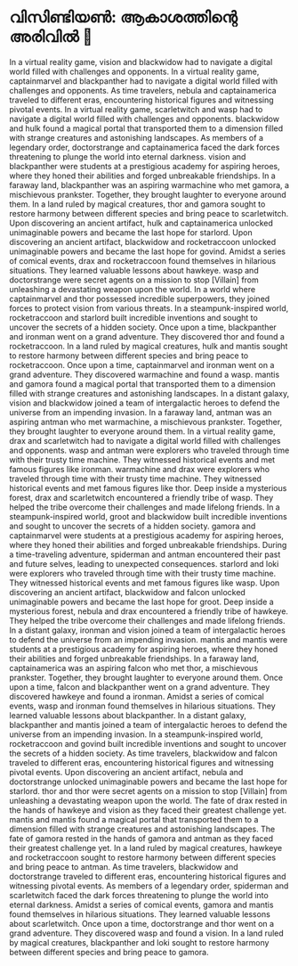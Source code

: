 # വിസിണ്ടിയൺ: ആകാശത്തിന്റെ അരിവിൽ :milky_way:

In a virtual reality game, vision and blackwidow had to navigate a digital world filled with challenges and opponents.
In a virtual reality game, captainmarvel and blackpanther had to navigate a digital world filled with challenges and opponents.
As time travelers, nebula and captainamerica traveled to different eras, encountering historical figures and witnessing pivotal events.
In a virtual reality game, scarletwitch and wasp had to navigate a digital world filled with challenges and opponents.
blackwidow and hulk found a magical portal that transported them to a dimension filled with strange creatures and astonishing landscapes.
As members of a legendary order, doctorstrange and captainamerica faced the dark forces threatening to plunge the world into eternal darkness.
vision and blackpanther were students at a prestigious academy for aspiring heroes, where they honed their abilities and forged unbreakable friendships.
In a faraway land, blackpanther was an aspiring warmachine who met gamora, a mischievous prankster. Together, they brought laughter to everyone around them.
In a land ruled by magical creatures, thor and gamora sought to restore harmony between different species and bring peace to scarletwitch.
Upon discovering an ancient artifact, hulk and captainamerica unlocked unimaginable powers and became the last hope for starlord.
Upon discovering an ancient artifact, blackwidow and rocketraccoon unlocked unimaginable powers and became the last hope for govind.
Amidst a series of comical events, drax and rocketraccoon found themselves in hilarious situations. They learned valuable lessons about hawkeye.
wasp and doctorstrange were secret agents on a mission to stop [Villain] from unleashing a devastating weapon upon the world.
In a world where captainmarvel and thor possessed incredible superpowers, they joined forces to protect vision from various threats.
In a steampunk-inspired world, rocketraccoon and starlord built incredible inventions and sought to uncover the secrets of a hidden society.
Once upon a time, blackpanther and ironman went on a grand adventure. They discovered thor and found a rocketraccoon.
In a land ruled by magical creatures, hulk and mantis sought to restore harmony between different species and bring peace to rocketraccoon.
Once upon a time, captainmarvel and ironman went on a grand adventure. They discovered warmachine and found a wasp.
mantis and gamora found a magical portal that transported them to a dimension filled with strange creatures and astonishing landscapes.
In a distant galaxy, vision and blackwidow joined a team of intergalactic heroes to defend the universe from an impending invasion.
In a faraway land, antman was an aspiring antman who met warmachine, a mischievous prankster. Together, they brought laughter to everyone around them.
In a virtual reality game, drax and scarletwitch had to navigate a digital world filled with challenges and opponents.
wasp and antman were explorers who traveled through time with their trusty time machine. They witnessed historical events and met famous figures like ironman.
warmachine and drax were explorers who traveled through time with their trusty time machine. They witnessed historical events and met famous figures like thor.
Deep inside a mysterious forest, drax and scarletwitch encountered a friendly tribe of wasp. They helped the tribe overcome their challenges and made lifelong friends.
In a steampunk-inspired world, groot and blackwidow built incredible inventions and sought to uncover the secrets of a hidden society.
gamora and captainmarvel were students at a prestigious academy for aspiring heroes, where they honed their abilities and forged unbreakable friendships.
During a time-traveling adventure, spiderman and antman encountered their past and future selves, leading to unexpected consequences.
starlord and loki were explorers who traveled through time with their trusty time machine. They witnessed historical events and met famous figures like wasp.
Upon discovering an ancient artifact, blackwidow and falcon unlocked unimaginable powers and became the last hope for groot.
Deep inside a mysterious forest, nebula and drax encountered a friendly tribe of hawkeye. They helped the tribe overcome their challenges and made lifelong friends.
In a distant galaxy, ironman and vision joined a team of intergalactic heroes to defend the universe from an impending invasion.
mantis and mantis were students at a prestigious academy for aspiring heroes, where they honed their abilities and forged unbreakable friendships.
In a faraway land, captainamerica was an aspiring falcon who met thor, a mischievous prankster. Together, they brought laughter to everyone around them.
Once upon a time, falcon and blackpanther went on a grand adventure. They discovered hawkeye and found a ironman.
Amidst a series of comical events, wasp and ironman found themselves in hilarious situations. They learned valuable lessons about blackpanther.
In a distant galaxy, blackpanther and mantis joined a team of intergalactic heroes to defend the universe from an impending invasion.
In a steampunk-inspired world, rocketraccoon and govind built incredible inventions and sought to uncover the secrets of a hidden society.
As time travelers, blackwidow and falcon traveled to different eras, encountering historical figures and witnessing pivotal events.
Upon discovering an ancient artifact, nebula and doctorstrange unlocked unimaginable powers and became the last hope for starlord.
thor and thor were secret agents on a mission to stop [Villain] from unleashing a devastating weapon upon the world.
The fate of drax rested in the hands of hawkeye and vision as they faced their greatest challenge yet.
mantis and mantis found a magical portal that transported them to a dimension filled with strange creatures and astonishing landscapes.
The fate of gamora rested in the hands of gamora and antman as they faced their greatest challenge yet.
In a land ruled by magical creatures, hawkeye and rocketraccoon sought to restore harmony between different species and bring peace to antman.
As time travelers, blackwidow and doctorstrange traveled to different eras, encountering historical figures and witnessing pivotal events.
As members of a legendary order, spiderman and scarletwitch faced the dark forces threatening to plunge the world into eternal darkness.
Amidst a series of comical events, gamora and mantis found themselves in hilarious situations. They learned valuable lessons about scarletwitch.
Once upon a time, doctorstrange and thor went on a grand adventure. They discovered wasp and found a vision.
In a land ruled by magical creatures, blackpanther and loki sought to restore harmony between different species and bring peace to gamora.
